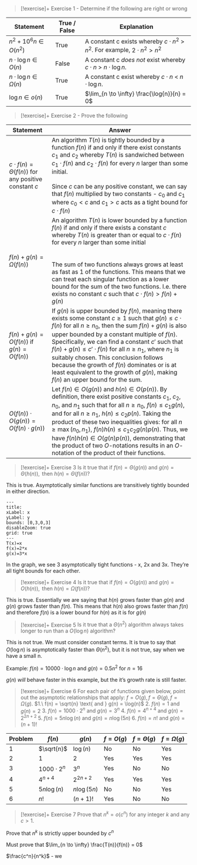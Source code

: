 

> [!exercise]+ Exercise 1 - Determine if the following are right or wrong

| Statement<br>                   | True / False | Explanation                                                                            |
| ------------------------------- | ------------ | -------------------------------------------------------------------------------------- |
| $n^2 + 10^6n \in O(n^2)$<br>    | True         | A constant c exists whereby $c \cdot n^2$  > $n^2$. For example, $2 \cdot n^2 \gt n^2$ |
| $n \cdot \log{n} \in O(n)$      | False        | A constant c *does not* exist whereby $c \cdot n$  > $n \cdot \log{n}$.                |
| $n \cdot \log{n} \in \Omega(n)$ | True         | A constant c exist whereby $c \cdot n$  < $n \cdot \log{n}$.                           |
| $\log{n} \in o(n)$              | True         | $\lim_{n \to \infty} \frac{\log{n}}{n} = 0$                                            |
> [!exercise]+ Exercise 2 - Prove the following

| Statement                                                   | Answer                                                                                                                                                                                                                                                                                                                                                                                                                                                                                                                                 |
| ----------------------------------------------------------- | -------------------------------------------------------------------------------------------------------------------------------------------------------------------------------------------------------------------------------------------------------------------------------------------------------------------------------------------------------------------------------------------------------------------------------------------------------------------------------------------------------------------------------------- |
| $c \cdot f(n) = \Theta(f(n))$ for any positive constant $c$ | An algorithm $T(n)$ is tightly bounded by a function $f(n)$ if and only if there exist constants $c_1$ and $c_2$ whereby $T(n)$ is sandwiched between $c_1 \cdot f(n)$ and $c_2 \cdot f(n)$ for every $n$ larger than some initial. <br><br>Since $c$ can be any positive constant, we can say that $f(n)$ multiplied by two constants - $c_0$ and $c_1$ where $c_0 \lt c$ and $c_1 \gt c$ acts as a tight bound for $c \cdot f(n)$<br>                                                                                                |
| $f(n) + g(n) = \Omega(f(n))$                                | An algorithm $T(n)$ is lower bounded by a function $f(n)$ if and only if there exists a constant $c$ whereby $T(n)$ is greater than or equal to $c \cdot f(n)$ for every $n$ larger than some initial <br><br><br>The sum of two functions always grows at least as fast as 1 of the functions. This means that we can treat each singular function as a lower bound for the sum of the two functions. I.e. there exists no constant $c$ such that $c \cdot f(n) > f(n) + g(n)$                                                        |
| $f(n) + g(n) = O(f(n))$ if $g(n) = O(f(n))$                 | If $g(n)$ is upper bounded by $f(n)$, meaning there exists some constant $c \geq 1$ such that $g(n) \leq c \cdot f(n)$ for all $n \geq n_0$, then the sum $f(n) + g(n)$ is also upper bounded by a constant multiple of $f(n)$. Specifically, we can find a constant $c'$ such that $f(n) + g(n) \leq c' \cdot f(n)$ for all $n \geq n_1$, where $n_1$ is suitably chosen. This conclusion follows because the growth of $f(n)$ dominates or is at least equivalent to the growth of $g(n)$, making $f(n)$ an upper bound for the sum. |
| $O(f(n)) \cdot O(g(n)) = O(f(n) \cdot g(n))$                | Let $f(n) \in O(g(n))$ and $h(n) \in O(p(n))$. By definition, there exist positive constants $c_1$, $c_2$, $n_0$, and $n_1$ such that for all $n \geq n_0$, $f(n) \leq c_1g(n)$, and for all $n \geq n_1$, $h(n) \leq c_2p(n)$. Taking the product of these two inequalities gives: for all $n \geq \max(n_0, n_1)$, $f(n)h(n) \leq c_1c_2g(n)p(n)$. Thus, we have $f(n)h(n) \in O(g(n)p(n))$, demonstrating that the product of two $O$-notations results in an $O$-notation of the product of their functions.                       |

> [!exercise]+ Exercise 3
$\text{Is it true that if } f(n) =\Theta(g(n)) \text{ and } g(n) = \Theta(h(n)), \text{ then } h(n) = \Theta(f(n))?$

This is true. Asymptotically similar functions are transitively tightly bounded in either direction. 

```functionplot
---
title:
xLabel: x
yLabel: y
bounds: [0,3,0,3]
disableZoom: true
grid: true
---
T(x)=x
f(x)=2*x
g(x)=3*x
```
In the graph, we see 3 asymptotically tight functions - x, 2x and 3x. They’re all tight bounds for each other. 
> [!exercise]+ Exercise 4
$\text{Is it true that if } f(n) = O(g(n)) \text{ and } g(n) = O(h(n)), \text{ then } h(n) = \Omega(f(n))?$

This is true. Essentially we are saying that $h(n)$ grows faster than $g(n)$ and $g(n)$ grows faster than $f(n)$. This means that $h(n)$ also grows faster than $f(n)$ and therefore $f(n)$ is a lower bound for $h(n)$ as it is for $g(n)$

> [!exercise]+ Exercise 5
$\text{Is it true that a } \Theta(n^2) \text{ algorithm always takes longer to run than a } O(\log n) \text{ algorithm?}$

This is not true. We must consider constant terms. It is true to say that $O(\log{n})$ is asymptotically faster than $\Theta(n^2)$, but it is not true, say when we have a small n.

Example: $f(n) = 10000 \cdot \log{n}$ and $g(n) = 0.5n^2$ for $n=16$

$g(n)$ _will_ behave faster in this example, but the it’s growth rate is still faster.


> [!exercise]+ Exercise 6
$\text{For each pair of functions given below, point out the asymptotic relationships that apply: } f = O(g), f = \Theta(g), f = \Omega(g).$
$1.\ f(n) = \sqrt{n} \text{ and } g(n) = \log(n)$
$2.\ f(n) = 1 \text{ and } g(n) = 2$
$3.\ f(n) = 1000 \cdot 2^n \text{ and } g(n) = 3^n$
$4.\ f(n) = 4^{n+4} \text{ and } g(n) = 2^{2n+2}$
$5.\ f(n) = 5n\log(n) \text{ and } g(n) = n\log(5n)$
$6.\ f(n) = n! \text{ and } g(n) = (n + 1)!$

| Problem | $f(n)$           | $g(n)$      | $f = O(g)$ | $f = \Theta(g)$ | $f = \Omega(g)$ |
| ------- | ---------------- | ----------- | ---------- | --------------- | --------------- |
| 1       | $\sqrt{n}$       | $\log(n)$   | No         | No              | Yes             |
| 2       | 1                | 2           | Yes        | Yes             | Yes             |
| 3       | $1000 \cdot 2^n$ | $3^n$       | Yes        | No              | No              |
| 4       | $4^{n+4}$        | $2^{2n+2}$  | Yes        | Yes             | Yes             |
| 5       | $5n\log(n)$      | $n\log(5n)$ | No         | No              | Yes             |
| 6       | $n!$             | $(n + 1)!$  | Yes        | No              | No              |


> [!exercise]+ Exercise 7
$\text{Prove that } n^k = o(c^n) \text{ for any integer } k \text{ and any } c > 1.$

Prove that $n^k$ is strictly upper bounded by $c^n$

Must prove that $\lim_{n \to \infty} \frac{T(n)}{f(n)} = 0$

$\frac{c^n}{n^k}$ - we 